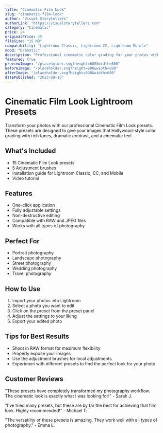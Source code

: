 ```yaml
---
title: "Cinematic Film Look"
slug: "cinematic-film-look"
author: "Visual Storytellers"
authorLink: "https://visualstorytellers.com"
category: "Cinematic"
price: 24
originalPrice: 35
fileSize: "15 MB"
compatibility: "Lightroom Classic, Lightroom CC, Lightroom Mobile"
mood: "Dramatic"
description: "Professional cinematic color grading for your photos with rich tones and dramatic contrast."
featured: true
previewImage: "/placeholder.svg?height=600&width=600"
beforeImage: "/placeholder.svg?height=800&width=600"
afterImage: "/placeholder.svg?height=800&width=600"
datePublished: "2023-09-15"
---
```


# Cinematic Film Look Lightroom Presets

Transform your photos with our professional Cinematic Film Look presets. These presets are designed to give your images that Hollywood-style color grading with rich tones, dramatic contrast, and a cinematic feel.

## What's Included

- 15 Cinematic Film Look presets
- 5 Adjustment brushes
- Installation guide for Lightroom Classic, CC, and Mobile
- Video tutorial

## Features

- One-click application
- Fully adjustable settings
- Non-destructive editing
- Compatible with RAW and JPEG files
- Works with all types of photography

## Perfect For

- Portrait photography
- Landscape photography
- Street photography
- Wedding photography
- Travel photography

## How to Use

1. Import your photos into Lightroom
2. Select a photo you want to edit
3. Click on the preset from the preset panel
4. Adjust the settings to your liking
5. Export your edited photo

## Tips for Best Results

- Shoot in RAW format for maximum flexibility
- Properly expose your images
- Use the adjustment brushes for local adjustments
- Experiment with different presets to find the perfect look for your photo

## Customer Reviews

"These presets have completely transformed my photography workflow. The cinematic look is exactly what I was looking for!" - Sarah J.

"I've tried many presets, but these are by far the best for achieving that film look. Highly recommended!" - Michael T.

"The versatility of these presets is amazing. They work well with all types of photography." - Emma L.
